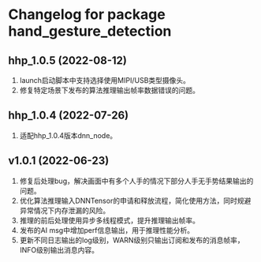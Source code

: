 # Changelog for package hand_gesture_detection

hhp_1.0.5 (2022-08-12)
------------------
1. launch启动脚本中支持选择使用MIPI/USB类型摄像头。
2. 修复特定场景下发布的算法推理输出帧率数据错误的问题。


hhp_1.0.4 (2022-07-26)
------------------
1. 适配hhp_1.0.4版本dnn_node。


v1.0.1 (2022-06-23)
------------------
1. 修复后处理bug，解决画面中有多个人手的情况下部分人手无手势结果输出的问题。
2. 优化算法推理输入DNNTensor的申请和释放流程，简化使用方法，同时规避异常情况下内存泄漏的风险。
3. 推理的前后处理使用异步多线程模式，提升推理输出帧率。
4. 发布的AI msg中增加perf信息输出，用于推理性能分析。
5. 更新不同日志输出的log级别，WARN级别只输出订阅和发布的消息帧率，INFO级别输出消息内容。
